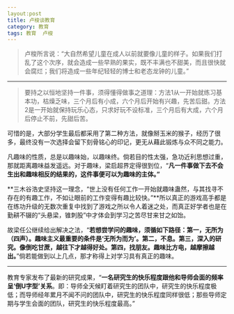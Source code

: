 ```yaml
---
layout:post
title: 卢梭谈教育
category: 教育
tags: 教育  卢梭
---
```


>卢梭所言说：“大自然希望儿童在成人以前就要像儿童的样子。如果我们打乱了这个次序，就会造成一些早熟的果实，既不丰满也不甜美，而且很快就会腐烂；我们将造成一些年纪轻轻的博士和老态龙钟的儿童。”

---
> 要持之以恒地坚持一件事，须得懂得做事之道理：方法1从一开始就练习基本功，枯燥乏味，三个月后有小成，六个月后开始有兴趣，先苦后甜。方法2是一开始就保持玩乐心态，只求好玩不设标准，三个月后有大成，六个月后停止不前，先甜后苦。

可惜的是，大部分学生最后都采用了第二种方法，就像掰玉米的猴子，经历了很多，最终没有一次选择会留下刻骨铭心的印记，更无从藉此锻炼与众不同之能力。


凡趣味的性质，总是以趣味始，以趣味终。倘若目的性太强，急功近利思想过重，那就距离趣味益发遥远。对于趣味，梁启超界定得很到位，“**凡一件事做下去不会生出和趣味相反的结果的，这件事便可以为趣味的主体。”**


**三木谷浩史坚持这一理念，“世上没有任何工作一开始就趣味蛊然，与其找寻不存在的有趣工作，不如让眼前的工作变得有趣比较快。”**所以真正的游戏高手都是在练功升级的无数次重复中找到了游戏之所以令人着迷之处，而真正好学者也是在勤耕不辍的“头悬梁，锥刺股”中才体会到学习之苦尽甘来甘之如饴。

故梁任公继续给出解决之法，“**若想尝学问的趣味，须循如下路径：第一，无所为（四声）。趣味主义最重要的条件是‘无所为而为’。第二，不息。第三，深入的研究。像倒吃甘蔗，越往下才越得好处。第四，找朋友。趣味比方电，越摩擦越出。**”倘若能做到以上几点，那才称得上对学习具有真正的趣味。

---
教育专家发布了最新的研究成果，“**一名研究生的快乐程度跟他和导师会面的频率呈‘倒U字型’关系**。即：导师全天候盯着研究生的团队中，研究生的快乐程度极低；而导师经年累月不闻不问的团队中，研究生的快乐程度同样很低；那些导师定期与学生会面的团队，研究生的快乐程度最高。”